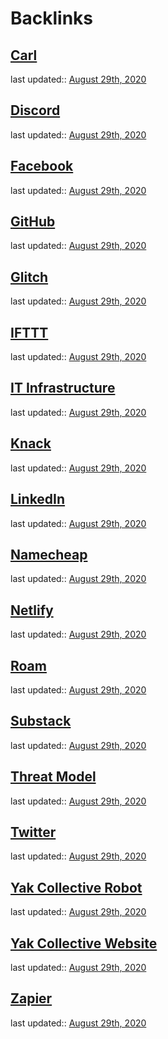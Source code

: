 
# Backlinks
## [Carl](<Carl.md>)
last updated:: [August 29th, 2020](<August 29th, 2020.md>)

## [Discord](<Discord.md>)
last updated:: [August 29th, 2020](<August 29th, 2020.md>)

## [Facebook](<Facebook.md>)
last updated:: [August 29th, 2020](<August 29th, 2020.md>)

## [GitHub](<GitHub.md>)
last updated:: [August 29th, 2020](<August 29th, 2020.md>)

## [Glitch](<Glitch.md>)
last updated:: [August 29th, 2020](<August 29th, 2020.md>)

## [IFTTT](<IFTTT.md>)
last updated:: [August 29th, 2020](<August 29th, 2020.md>)

## [IT Infrastructure](<IT Infrastructure.md>)
last updated:: [August 29th, 2020](<August 29th, 2020.md>)

## [Knack](<Knack.md>)
last updated:: [August 29th, 2020](<August 29th, 2020.md>)

## [LinkedIn](<LinkedIn.md>)
last updated:: [August 29th, 2020](<August 29th, 2020.md>)

## [Namecheap](<Namecheap.md>)
last updated:: [August 29th, 2020](<August 29th, 2020.md>)

## [Netlify](<Netlify.md>)
last updated:: [August 29th, 2020](<August 29th, 2020.md>)

## [Roam](<Roam.md>)
last updated:: [August 29th, 2020](<August 29th, 2020.md>)

## [Substack](<Substack.md>)
last updated:: [August 29th, 2020](<August 29th, 2020.md>)

## [Threat Model](<Threat Model.md>)
last updated:: [August 29th, 2020](<August 29th, 2020.md>)

## [Twitter](<Twitter.md>)
last updated:: [August 29th, 2020](<August 29th, 2020.md>)

## [Yak Collective Robot](<Yak Collective Robot.md>)
last updated:: [August 29th, 2020](<August 29th, 2020.md>)

## [Yak Collective Website](<Yak Collective Website.md>)
last updated:: [August 29th, 2020](<August 29th, 2020.md>)

## [Zapier](<Zapier.md>)
last updated:: [August 29th, 2020](<August 29th, 2020.md>)

